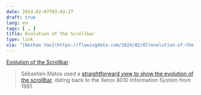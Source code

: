 ```yaml
---
date: 2024-02-07T03:03:27
draft: true
lang: en
tags: [ … ]
title: Evolution of the Scrollbar
type: link
via: "[Nathan Yau](https://flowingdata.com/2024/02/07/evolution-of-the-scrollbar/)"
---
```


[Evolution of the Scrollbar](https://scrollbars.matoseb.com/)

> Sébastien Matos used a [straightforward view to show the evolution of the scrollbar](https://scrollbars.matoseb.com/), dating back to the Xerox 8010 Information System from 1981.
